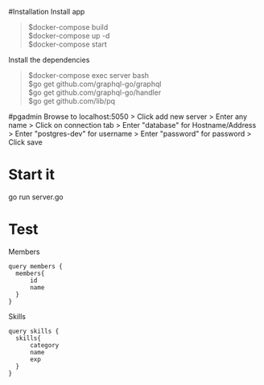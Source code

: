 #Installation
Install app

> $docker-compose build\
$docker-compose up -d\
$docker-compose start

Install the dependencies

> $docker-compose exec server bash\
$go get github.com/graphql-go/graphql\
$go get github.com/graphql-go/handler\
$go get github.com/lib/pq

#pgadmin
Browse to localhost:5050 > Click add new server > Enter any name > Click on connection tab > Enter "database" for Hostname/Address > Enter "postgres-dev" for username > Enter "password" for password > Click save

# Start it
go run server.go

# Test
Members
```
query members {
  members{
      id
      name
  }
}
```
Skills
```
query skills {
  skills{
      category
      name
      exp
  }
}
```